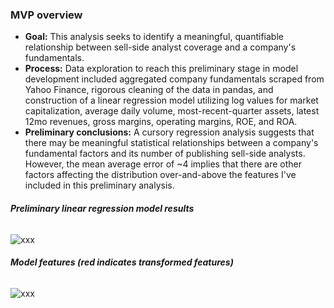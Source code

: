### **MVP overview**
* **Goal:** This analysis seeks to identify a meaningful, quantifiable relationship between sell-side analyst coverage and a company's fundamentals.
* **Process:** Data exploration to reach this preliminary stage in model development included aggregated company fundamentals scraped from Yahoo Finance, rigorous cleaning of the data in pandas, and construction of a linear regression model utilizing log values for market capitalization, average daily volume, most-recent-quarter assets, latest 12mo revenues, gross margins, operating margins, ROE, and ROA.   
* **Preliminary conclusions:** A cursory regression analysis suggests that there may be meaningful statistical relationships between a company's fundamental factors and its number of publishing sell-side analysts. However, the mean average error of ~4 implies that there are other factors affecting the distribution over-and-above the features I've included in this preliminary analysis.  

###### **Preliminary linear regression model results**
![xxx]()

###### **Model features (red indicates transformed features)**
![xxx]()
